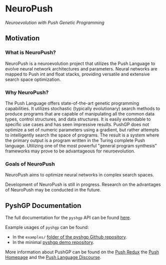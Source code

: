 # NeuroPush

*Neuroevolution with Push Genetic Programming*

## Motivation

### What is NeuroPush?

NeuroPush is a neuroevolution project that utilizes the Push Language to evolve neural network architectures and parameters. Neural networks are mapped to Push int and float stacks, providing versatile and extensive search space optimization.

### Why NeuroPush?

The Push Language offers state-of-the-art genetic programming capabilities. It utilizes stochastic (typically evolutionary) search methods to produce programs that are capable of manipulating all the common data types, control structures, and data structures. It is easily extendable to specific use cases and has seen impressive results. PushGP does not optimize a set of numeric parameters using a gradient, but rather attempts to intelligently search the space of programs. The result is a system where the primary output is a program written in the Turing complete Push language. Utilizing one of the most powerful "general program synthesis" frameworks may prove to be advantageous for neuroevolution.

### Goals of NeuroPush

NeuroPush aims to optimize neural networks in complex search spaces. 

Development of NeuroPush is still in progress. Research on the advantages of NeuroPush may be conducted in the future.

## PyshGP Documentation

The full documentation for the `pyshgp` API  can be found [here](http://erp12.github.io/pyshgp).

Example usages of `pyshgp` can be found: 

- In the `examples/` [folder of the pyshgp Github repository](https://github.com/erp12/pyshgp/tree/master/examples).
- In the minimal [pyshgp demo repository](https://github.com/erp12/pyshgp-demo).

More information about PushGP can be found on the [Push Redux](https://erp12.github.io/push-redux/) the [Push Homepage](http://faculty.hampshire.edu/lspector/push.html) and the [Push Language Discourse](https://Push-language.hampshire.edu).
